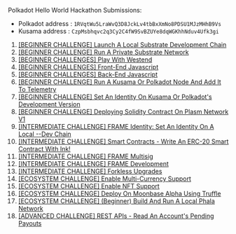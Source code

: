 Polkadot Hello World Hackathon Submissions:
* Polkadot address : `1RVqtWu5LraWvQ3D8JckLv4tbBxXmNo8PDSU1MJzMHhB9Vs`
* Kusama address   : `CzpMsbhqvc2q3Cy2C4fW9SvBZUYe8dqWGKhhNduv4Ufk3gi`

1. [[BEGINNER CHALLENGE] Launch A Local Substrate Development Chain](https://github.com/s5k0651/hello-world-by-polkadot/tree/master/local-substrate-development-chain)
2. [[BEGINNER CHALLENGE] Run A Private Substrate Network](https://github.com/s5k0651/hello-world-by-polkadot/tree/master/private-substrate-network)
3. [[BEGINNER CHALLENGES] Play With Westend](https://westend.subscan.io/extrinsic/2972906-2)
4. [[BEGINNER CHALLENGES] Front-End Javascript](https://github.com/s5k0651/dotNetworkBlockInfo)
5. [[BEGINNER CHALLENGES] Back-End Javascript](https://github.com/s5k0651/hello-world-by-polkadot/tree/master/dotNetworkBlockInfo_backendJS)
6. [[BEGINNER CHALLENGE] Run A Kusama Or Polkadot Node And Add It To Telemetry](https://github.com/s5k0651/hello-world-by-polkadot/tree/master/dotNode-telemetry)
7. [[BEGINNER CHALLENGE] Set An Identity On Kusama Or Polkadot's Development Version](https://github.com/s5k0651/hello-world-by-polkadot/tree/master/set-an-identity-on-polkadot-dev-chain)
8. [[BEGINNER CHALLENGE] Deploying Solidity Contract On Plasm Network V1](https://github.com/s5k0651/hello-world-by-polkadot/tree/master/deploy-sol-contract-plasm-network-v1)
9. [[INTERMEDIATE CHALLENGE] FRAME Identity: Set An Identity On A Local --Dev Chain](https://github.com/s5k0651/hello-world-by-polkadot/tree/master/set-an-identity-on-local-dev-chain)
10. [[INTERMEDIATE CHALLENGE] Smart Contracts - Write An ERC-20 Smart Contract With Ink!](https://github.com/s5k0651/hello-world-by-polkadot/tree/master/ERC20-smart-contract-with-ink)
11. [[INTERMEDIATE CHALLENGE] FRAME Multisig](https://github.com/s5k0651/hello-world-by-polkadot/tree/master/FRAME-Multisig)
12. [[INTERMEDIATE CHALLENGE] FRAME Development](https://github.com/s5k0651/hello-world-by-polkadot/tree/master/FRAME-Development)
13. [[INTERMEDIATE CHALLENGE] Forkless Upgrades](https://github.com/s5k0651/hello-world-by-polkadot/tree/master/forkless-upgrades)
14. [[ECOSYSTEM CHALLENGE] Enable Multi-Currency Support](https://github.com/s5k0651/hello-world-by-polkadot/tree/master/enable-multi-currency-support)
15. [[ECOSYSTEM CHALLENGE] Enable NFT Support](https://github.com/s5k0651/hello-world-by-polkadot/tree/master/enable-NFT-support)
16. [[ECOSYSTEM CHALLENGE] Deploy On Moonbase Alpha Using Truffle](https://github.com/s5k0651/hello-world-by-polkadot/tree/master/deploy-on-moonbase-alpha-using-truffle)
17. [[ECOSYSTEM CHALLENGE] (Beginner) Build And Run A Local Phala Network](https://github.com/s5k0651/hello-world-by-polkadot/tree/master/local-phala-network)
18. [[ADVANCED CHALLENGE] REST APIs - Read An Account's Pending Payouts](https://github.com/s5k0651/hello-world-by-polkadot/tree/master/read-acc-pending-payouts)

